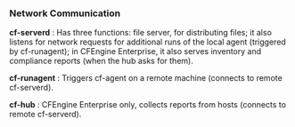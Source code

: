 
### Network Communication

**cf-serverd**
: Has three functions: file server, for distributing files; it also listens for network requests for additional runs of the local agent (triggered by cf-runagent); in CFEngine Enterprise, it also serves inventory and compliance reports (when the hub asks for them).

**cf-runagent**
: Triggers cf-agent on a remote machine (connects to remote cf-serverd).

**cf-hub**
: CFEngine Enterprise only, collects reports from hosts (connects to remote cf-serverd).
